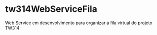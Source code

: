 # tw314WebServiceFila
Web Service em desenvolvimento para organizar a fila virtual do projeto TW314
